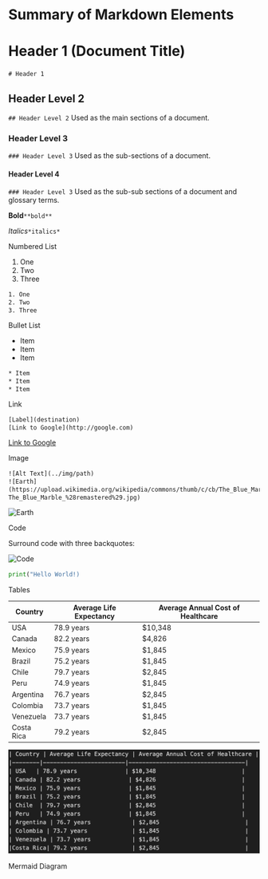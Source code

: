 # Summary of Markdown Elements

# Header 1 (Document Title)
```# Header 1```

## Header Level 2
```## Header Level 2```
Used as the main sections of a document.

### Header Level 3
```### Header Level 3```
Used as the sub-sections of a document.

#### Header Level 4
```### Header Level 3```
Used as the sub-sub sections of a document and glossary terms.

**Bold**```**bold**```

*Italics*```*italics*```

Numbered List

1. One
2. Two
3. Three

```
1. One
2. Two
3. Three
```

Bullet List

* Item
* Item
* Item

```
* Item
* Item
* Item
```

Link

```
[Label](destination)
[Link to Google](http://google.com)
```

[Link to Google](http://google.com)

Image

```
![Alt Text](../img/path)
![Earth](https://upload.wikimedia.org/wikipedia/commons/thumb/c/cb/The_Blue_Marble_%28remastered%29.jpg/240px-The_Blue_Marble_%28remastered%29.jpg)
```
![Earth](https://upload.wikimedia.org/wikipedia/commons/thumb/c/cb/The_Blue_Marble_%28remastered%29.jpg/240px-The_Blue_Marble_%28remastered%29.jpg)

Code

Surround code with three backquotes:

![Code](./img/code.png)

```py
print("Hello World!)
```

Tables

| Country | Average Life Expectancy | Average Annual Cost of Healthcare |
|--------|------------------------|----------------------------------|
| USA   | 78.9 years              | $10,348                         |
| Canada | 82.2 years              | $4,826                         |
| Mexico | 75.9 years              | $1,845                         |
| Brazil | 75.2 years              | $1,845                         |
| Chile  | 79.7 years              | $2,845                         |
| Peru   | 74.9 years              | $1,845                         |
| Argentina | 76.7 years            | $2,845                         |
| Colombia | 73.7 years             | $1,845                         |
| Venezuela | 73.7 years            | $1,845                         |
|Costa Rica| 79.2 years             | $2,845                         |

![](./img/table.png)

Mermaid Diagram




